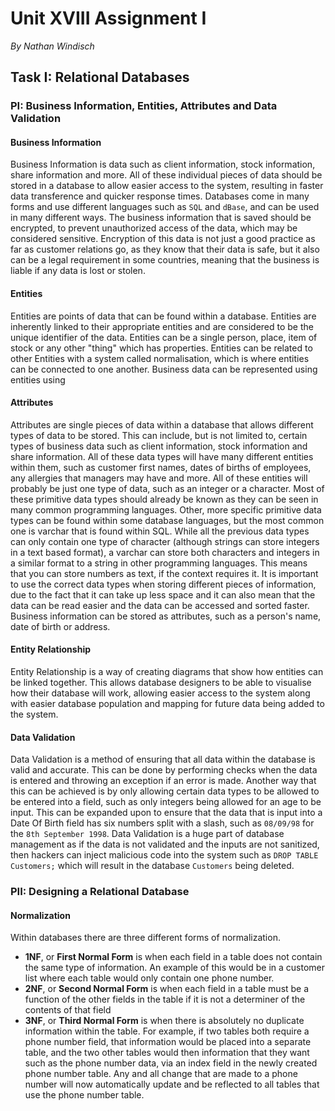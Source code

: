# Unit XVIII Assignment I
*By Nathan Windisch*

## Task I: Relational Databases
### PI: Business Information, Entities, Attributes and Data Validation
#### Business Information
Business Information is data such as client information, stock information, share information and more. All of these individual pieces of data should be stored in a database to allow easier access to the system, resulting in faster data transference and quicker response times. Databases come in many forms and use different languages such as `SQL` and `dBase`, and can be used in many different ways. The business information that is saved should be encrypted, to prevent unauthorized access of the data, which may be considered sensitive. Encryption of this data is not just a good practice as far as customer relations go, as they know that their data is safe, but it also can be a legal requirement in some countries, meaning that the business is liable if any data is lost or stolen.

#### Entities
Entities are points of data that can be found within a database. Entities are inherently linked to their appropriate entities and are considered to be the unique identifier of the data. Entities can be a single person, place, item of stock or any other "thing" which has properties. Entities can be related to other Entities with a system called normalisation, which is where entities can be connected to one another. Business data can be represented using entities using 

#### Attributes
Attributes are single pieces of data within a database that allows different types of data to be stored. This can include, but is not limited to, certain types of business data such as client information, stock information and share information. All of these data types will have many different entities within them, such as customer first names, dates of births of employees, any allergies that managers may have and more. All of these entities will probably be just one type of data, such as an integer or a character. Most of these primitive data types should already be known as they can be seen in many common programming languages. Other, more specific primitive data types can be found within some database languages, but the most common one is varchar that is found within SQL. While all the previous data types can only contain one type of character (although strings can store integers in a text based format), a varchar can store both characters and integers in a similar format to a string in other programming languages. This means that you can store numbers as text, if the context requires it. It is important to use the correct data types when storing different pieces of information, due to the fact that it can take up less space and it can also mean that the data can be read easier and the data can be accessed and sorted faster. Business information can be stored as attributes, such as a person's name, date of birth or address.

#### Entity Relationship
Entity Relationship is a way of creating diagrams that show how entities can be linked together. This allows database designers to be able to visualise how their database will work, allowing easier access to the system along with easier database population and mapping for future data being added to the system.

#### Data Validation
Data Validation is a method of ensuring that all data within the database is valid and accurate. This can be done by performing checks when the data is entered and throwing an exception if an error is made. Another way that this can be achieved is by only allowing certain data types to be allowed to be entered into a field, such as only integers being allowed for an age to be input. This can be expanded upon to ensure that the data that is input into a Date Of Birth field has six numbers split with a slash, such as `08/09/98` for the `8th September 1998`. Data Validation is a huge part of database management as if the data is not validated and the inputs are not sanitized, then hackers can inject malicious code into the system such as `DROP TABLE Customers;` which will result in the database `Customers` being deleted.

### PII: Designing a Relational Database
#### Normalization
Within databases there are three different forms of normalization.

* **1NF**, or **First Normal Form** is when each field in a table does not contain the same type of information. An example of this would be in a customer list where each table would only contain one phone number.
* **2NF**, or **Second Normal Form** is when each field in a table must be a function of the other fields in the table if it is not a determiner of the contents of that field
* **3NF**, or **Third Normal Form** is when there is absolutely no duplicate information within the table. For example, if two tables both require a phone number field, that information would be placed into a separate table, and the two other tables would then information that they want such as the phone number data, via an index field in the newly created phone number table. Any and all change that are made to a phone number will now automatically update and be reflected to all tables that use the phone number table.
